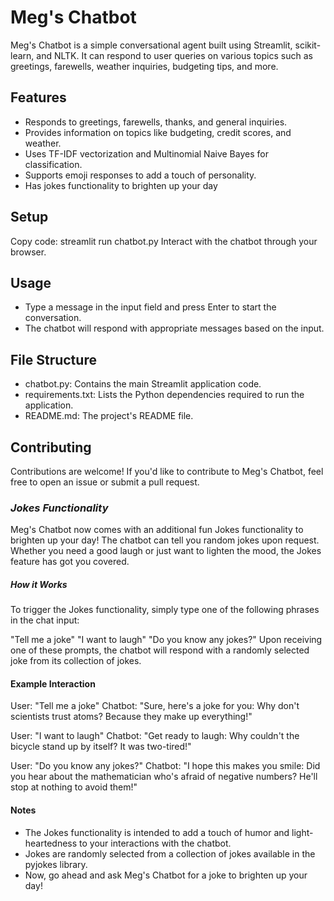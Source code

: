 # **Meg's Chatbot**
Meg's Chatbot is a simple conversational agent built using Streamlit, scikit-learn, and NLTK. It can respond to user queries on various topics such as greetings, farewells, weather inquiries, budgeting tips, and more.

## **Features**
* Responds to greetings, farewells, thanks, and general inquiries.
* Provides information on topics like budgeting, credit scores, and weather.
* Uses TF-IDF vectorization and Multinomial Naive Bayes for classification.
* Supports emoji responses to add a touch of personality.
* Has jokes functionality to brighten up your day

## **Setup**
Copy code:
  streamlit run chatbot.py
Interact with the chatbot through your browser.

## **Usage**
* Type a message in the input field and press Enter to start the conversation.
* The chatbot will respond with appropriate messages based on the input.

## **File Structure**
* chatbot.py: Contains the main Streamlit application code.
* requirements.txt: Lists the Python dependencies required to run the application.
* README.md: The project's README file.
  
## **Contributing**
Contributions are welcome! If you'd like to contribute to Meg's Chatbot, feel free to open an issue or submit a pull request.

### **_Jokes Functionality_**
Meg's Chatbot now comes with an additional fun Jokes functionality to brighten up your day! The chatbot can tell you random jokes upon request. Whether you need a good laugh or just want to lighten the mood, the Jokes feature has got you covered.

##### How it Works
To trigger the Jokes functionality, simply type one of the following phrases in the chat input:

"Tell me a joke"
"I want to laugh"
"Do you know any jokes?"
Upon receiving one of these prompts, the chatbot will respond with a randomly selected joke from its collection of jokes.

#### Example Interaction
User: "Tell me a joke"
Chatbot: "Sure, here's a joke for you: Why don't scientists trust atoms? Because they make up everything!"

User: "I want to laugh"
Chatbot: "Get ready to laugh: Why couldn't the bicycle stand up by itself? It was two-tired!"

User: "Do you know any jokes?"
Chatbot: "I hope this makes you smile: Did you hear about the mathematician who's afraid of negative numbers? He'll stop at nothing to avoid them!"

#### Notes
* The Jokes functionality is intended to add a touch of humor and light-heartedness to your interactions with the chatbot.
* Jokes are randomly selected from a collection of jokes available in the pyjokes library.
* Now, go ahead and ask Meg's Chatbot for a joke to brighten up your day!
